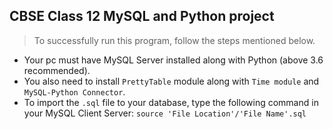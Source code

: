 ## CBSE Class 12 MySQL and Python project
> To successfully run this program, follow the steps mentioned below.
- Your pc must have MySQL Server installed along with Python (above 3.6 recommended).
- You also need to install `PrettyTable` module along with `Time module` and `MySQL-Python Connector`.
- To import the `.sql` file to your database, type the following command in your MySQL Client Server: `source 'File Location'/'File Name'.sql`
